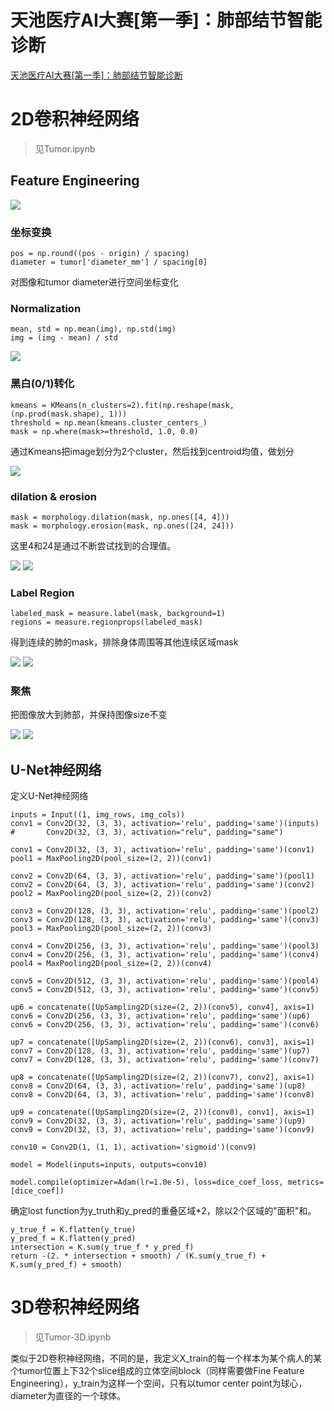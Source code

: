 # 天池医疗AI大赛[第一季]：肺部结节智能诊断

[天池医疗AI大赛[第一季]：肺部结节智能诊断](https://tianchi.aliyun.com/competition/information.htm)

# 2D卷积神经网络

> 见Tumor.ipynb

## Feature Engineering

<img src="./assets/1 origin.png">

### 坐标变换

```
pos = np.round((pos - origin) / spacing)
diameter = tumor['diameter_mm'] / spacing[0]
```

对图像和tumor diameter进行空间坐标变化

### Normalization

```
mean, std = np.mean(img), np.std(img)
img = (img - mean) / std
```

<img src="./assets/2 norm.png">


### 黑白(0/1)转化

```
kmeans = KMeans(n_clusters=2).fit(np.reshape(mask, (np.prod(mask.shape), 1)))
threshold = np.mean(kmeans.cluster_centers_)
mask = np.where(mask>=threshold, 1.0, 0.0)
```

通过Kmeans把image划分为2个cluster，然后找到centroid均值，做划分

<img src="./assets/3 Kmeans.png">

### dilation & erosion

```
mask = morphology.dilation(mask, np.ones([4, 4]))
mask = morphology.erosion(mask, np.ones([24, 24]))
```

这里4和24是通过不断尝试找到的合理值。

<img src="./assets/4 dilation.png">

<img src="./assets/5 erosion.png">

### Label Region

```
labeled_mask = measure.label(mask, background=1)
regions = measure.regionprops(labeled_mask)
```

得到连续的肺的mask，排除身体周围等其他连续区域mask

<img src="./assets/6 lung mask.png">

<img src="./assets/7 lung by mask.png">

### 聚焦

把图像放大到肺部，并保持图像size不变

<img src="./assets/8 transformed img.png">

<img src="./assets/9 transformed tumor mask.png">

## U-Net神经网络

定义U-Net神经网络

```
inputs = Input((1, img_rows, img_cols))
conv1 = Conv2D(32, (3, 3), activation='relu', padding='same')(inputs)
#       Conv2D(32, (3, 3), activation="relu", padding="same")

conv1 = Conv2D(32, (3, 3), activation='relu', padding='same')(conv1)
pool1 = MaxPooling2D(pool_size=(2, 2))(conv1)

conv2 = Conv2D(64, (3, 3), activation='relu', padding='same')(pool1)
conv2 = Conv2D(64, (3, 3), activation='relu', padding='same')(conv2)
pool2 = MaxPooling2D(pool_size=(2, 2))(conv2)

conv3 = Conv2D(128, (3, 3), activation='relu', padding='same')(pool2)
conv3 = Conv2D(128, (3, 3), activation='relu', padding='same')(conv3)
pool3 = MaxPooling2D(pool_size=(2, 2))(conv3)

conv4 = Conv2D(256, (3, 3), activation='relu', padding='same')(pool3)
conv4 = Conv2D(256, (3, 3), activation='relu', padding='same')(conv4)
pool4 = MaxPooling2D(pool_size=(2, 2))(conv4)

conv5 = Conv2D(512, (3, 3), activation='relu', padding='same')(pool4)
conv5 = Conv2D(512, (3, 3), activation='relu', padding='same')(conv5)

up6 = concatenate([UpSampling2D(size=(2, 2))(conv5), conv4], axis=1)
conv6 = Conv2D(256, (3, 3), activation='relu', padding='same')(up6)
conv6 = Conv2D(256, (3, 3), activation='relu', padding='same')(conv6)

up7 = concatenate([UpSampling2D(size=(2, 2))(conv6), conv3], axis=1)
conv7 = Conv2D(128, (3, 3), activation='relu', padding='same')(up7)
conv7 = Conv2D(128, (3, 3), activation='relu', padding='same')(conv7)

up8 = concatenate([UpSampling2D(size=(2, 2))(conv7), conv2], axis=1)
conv8 = Conv2D(64, (3, 3), activation='relu', padding='same')(up8)
conv8 = Conv2D(64, (3, 3), activation='relu', padding='same')(conv8)

up9 = concatenate([UpSampling2D(size=(2, 2))(conv8), conv1], axis=1)
conv9 = Conv2D(32, (3, 3), activation='relu', padding='same')(up9)
conv9 = Conv2D(32, (3, 3), activation='relu', padding='same')(conv9)

conv10 = Conv2D(1, (1, 1), activation='sigmoid')(conv9)

model = Model(inputs=inputs, outputs=conv10)

model.compile(optimizer=Adam(lr=1.0e-5), loss=dice_coef_loss, metrics=[dice_coef])
```

确定lost function为y_truth和y_pred的重叠区域*2，除以2个区域的"面积"和。

```
y_true_f = K.flatten(y_true)
y_pred_f = K.flatten(y_pred)
intersection = K.sum(y_true_f * y_pred_f)
return -(2. * intersection + smooth) / (K.sum(y_true_f) + K.sum(y_pred_f) + smooth)
```

# 3D卷积神经网络

> 见Tumor-3D.ipynb

类似于2D卷积神经网络，不同的是，我定义X_train的每一个样本为某个病人的某个tumor位置上下32个slice组成的立体空间block（同样需要做Fine Feature Engineering），y_train为这样一个空间，只有以tumor center point为球心，diameter为直径的一个球体。
